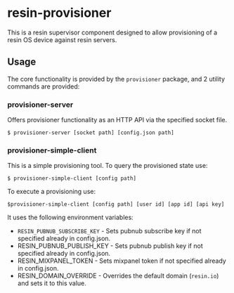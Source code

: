 # resin-provisioner

This is a resin supervisor component designed to allow provisioning of a resin
OS device against resin servers.

## Usage

The core functionality is provided by the `provisioner` package, and 2 utility
commands are provided:

### provisioner-server

Offers provisioner functionality as an HTTP API via the specified socket file.

```
$ provisioner-server [socket path] [config.json path]
```

### provisioner-simple-client

This is a simple provisioning tool. To query the provisioned state use:

```
$ provisioner-simple-client [config path]
```

To execute a provisioning use:

```
$provisioner-simple-client [config path] [user id] [app id] [api key]
```

It uses the following environment variables:

* `RESIN_PUBNUB_SUBSCRIBE_KEY` - Sets pubnub subscribe key if not specified
  already in config.json.
* RESIN_PUBNUB_PUBLISH_KEY - Sets pubnub publish key if not specified
  already in config.json.
* RESIN_MIXPANEL_TOKEN - Sets mixpanel token if not specified already in
  config.json.
* RESIN_DOMAIN_OVERRIDE - Overrides the default domain (`resin.io`) and sets it
  to this value.
